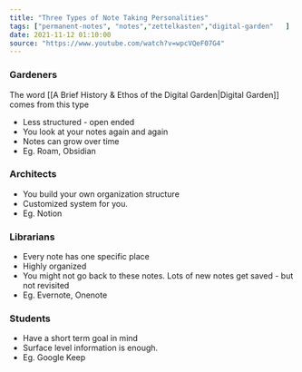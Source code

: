 ```yaml
---
title: "Three Types of Note Taking Personalities"
tags: ["permanent-notes", "notes","zettelkasten","digital-garden"   ]
date: 2021-11-12 01:10:00
source: "https://www.youtube.com/watch?v=wpcVQeF07G4"
---
```


### Gardeners

The word [[A Brief History & Ethos of the Digital Garden|Digital Garden]] comes from this type

- Less structured - open ended
- You look at your notes again and again
- Notes can grow over time
- Eg. Roam, Obsidian

### Architects

- You build your own organization structure
- Customized system for you.
- Eg. Notion

### Librarians

- Every note has one specific place
- Highly organized
- You might not go back to these notes. Lots of new notes get saved - but not revisited
- Eg. Evernote, Onenote

### Students

- Have a short term goal in mind
- Surface level information is enough.
- Eg. Google Keep